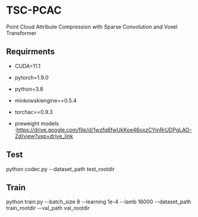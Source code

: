 # TSC-PCAC
Point Cloud Attribute Compression with Sparse Convolution and Voxel Transformer

## Requirments

- CUDA=11.1

- pytorch=1.9.0

- python=3.8

- minkowskiengine==0.5.4

- torchac==0.9.3

- preweight models :<https://drive.google.com/file/d/1wzfq6fwUkKoe46oxzCYmRrUDPgLAO-Zd/view?usp=drive_link>

## Test

python codec.py --dataset_path test_rootdir

## Train

python train.py --batch_size 8 --learning 1e-4 --lamb 16000 --dataset_path train_rootdir --val_path val_rootdir
